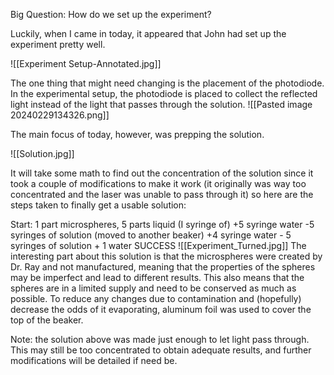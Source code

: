 Big Question: How do we set up the experiment?

Luckily, when I came in today, it appeared that John had set up the experiment pretty well.

![[Experiment Setup-Annotated.jpg]]

The one thing that might need changing is the placement of the photodiode. In the experimental setup, the photodiode is placed to collect the reflected light instead of the light that passes through the solution.
![[Pasted image 20240229134326.png]]

The main focus of today, however, was prepping the solution.

![[Solution.jpg]]

It will take some math to find out the concentration of the solution since it took a couple of modifications to make it work (it originally was way too concentrated and the laser was unable to pass through it) so here are the steps taken to finally get a usable solution:

Start: 1 part microspheres, 5 parts liquid (I syringe of)
      +5 syringe water
      -5 syringes of solution (moved to another beaker)
      +4 syringe water
      - 5 syringes of solution
      + 1 water
      SUCCESS
![[Experiment_Turned.jpg]]
The interesting part about this solution is that the microspheres were created by Dr. Ray and not manufactured, meaning that the properties of the spheres may be imperfect and lead to different results. This also means that the spheres are in a limited supply and need to be conserved as much as possible. To reduce any changes due to contamination and (hopefully) decrease the odds of it evaporating, aluminum foil was used to cover the top of the beaker.

Note: the solution above was made just enough to let light pass through. This may still be too concentrated to obtain adequate results, and further modifications will be detailed if need be.